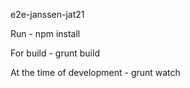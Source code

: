 e2e-janssen-jat21


Run - npm install

For build - grunt build

At the time of development - grunt watch